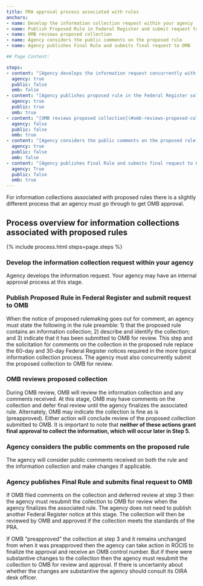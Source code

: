 ```yaml
---
title: PRA approval process associated with rules
anchors:
- name: Develop the information collection request within your agency
- name: Publish Proposed Rule in Federal Register and submit request to OMB
- name: OMB reviews proposed collection
- name: Agency considers the public comments on the proposed rule
- name: Agency publishes Final Rule and submits final request to OMB

## Page Content:

steps:
- content: "[Agency develops the information request concurrently with the proposed rule.](#develop-the-information-collection-request-within-your-agency) Your agency may have an internal approval process at this stage"
  agency: true
  public: false
  omb: false
- content: "[Agency publishes proposed rule in the Federal Register soliciting public comment on associated ICRs](#publish-proposed-rule-in-federal-register-and-submit-request-to-omb) and submits a PRA request to OMB"
  agency: true
  public: true
  omb: true
- content: "[OMB reviews proposed collection](#omb-reviews-proposed-collection), and any comments received"
  agency: false
  public: false
  omb: true
- content: "[Agency considers the public comments on the proposed rule](#agency-considers-the-public-comments-on-the-proposed-rule) and the information collection"
  agency: true
  public: false
  omb: false
- content: "[Agency publishes Final Rule and submits final request to OMB](#agency-publishes-final-rule-and-submits-final-request-to-omb)"
  agency: True
  public: false
  omb: true
---
```


For information collections associated with proposed rules there is a slightly different process that an agency must go through to get OMB approval.

## Process overview for information collections associated with proposed rules

{% include process.html steps=page.steps %}

### Develop the information collection request within your agency
Agency develops the information request. Your agency may have an internal approval process at this stage.

### Publish Proposed Rule in Federal Register and submit request to OMB
When the notice of proposed rulemaking goes out for comment, an agency must state the following in the rule preamble: 1) that the proposed rule contains an information collection; 2) describe and identify the collection; and 3) indicate that it has been submitted to OMB for review.  This step and the solicitation for comments on the collection in the proposed rule replace the 60-day and 30-day Federal Register notices required in the more typical information collection process.  The agency must also concurrently submit the proposed collection to OMB for review.

### OMB reviews proposed collection
During OMB review, OMB will review the information collection and any comments received. At this stage, OMB may have comments on the collection and defer final review until the agency finalizes the associated rule. Alternately, OMB may indicate the collection is fine as is (preapproved).  Either action will conclude review of the proposed collection submitted to OMB. It is important to note that **neither of these actions grant final approval to collect the information, which will occur later in Step 5.**

### Agency considers the public comments on the proposed rule
The agency will consider public comments received on both the rule and the information collection and make changes if applicable.

### Agency publishes Final Rule and submits final request to OMB
If OMB filed comments on the collection and deferred review at step 3 then the agency must resubmit the collection to OMB for review when the agency finalizes the associated rule.  The agency does not need to publish another Federal Register notice at this stage. The collection will then be reviewed by OMB and approved if the collection meets the standards of the PRA.

If OMB “preapproved” the collection at step 3 and it remains unchanged from when it was preapproved then the agency can take action in ROCIS to finalize the approval and receive an OMB control number. But if there were substantive changes to the collection then the agency must resubmit the collection to OMB for review and approval. If there is uncertainty about whether the changes are substantive the agency should consult its OIRA desk officer.
